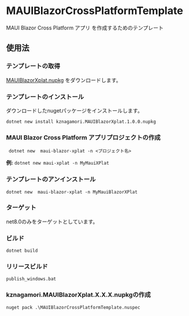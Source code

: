 # MAUIBlazorCrossPlatformTemplate
MAUI Blazor Cross Platform アプリ を作成するためのテンプレート

## 使用法

### テンプレートの取得
[MAUIBlazorXplat.nupkg](https://github.com/kznagamori/MAUIBlazorCrossPlatformTemplate/releases/download/v1.0.0/kznagamori.MAUIBlazorXplat.1.0.0.nupkg)
をダウンロードします。

### テンプレートのインストール
ダウンロードしたnugetパッケージをインストールします。
```
dotnet new install kznagamori.MAUIBlazorXplat.1.0.0.nupkg
```

### MAUI Blazor Cross Platform アプリプロジェクトの作成
```
 dotnet new  maui-blazor-xplat -n <プロジェクト名>
```
**例:** `dotnet new maui-xplat -n MyMauiXPlat`

### テンプレートのアンインストール
```
dotnet new  maui-blazor-xplat -n MyMauiBlazorXPlat
```

### ターゲット

net8.0のみをターゲットとしています。

### ビルド

```
dotnet build
```

### リリースビルド

```
publish_windows.bat
```

### kznagamori.MAUIBlazorXplat.X.X.X.nupkgの作成

```
nuget pack .\MAUIBlazorCrossPlatformTemplate.nuspec
```

